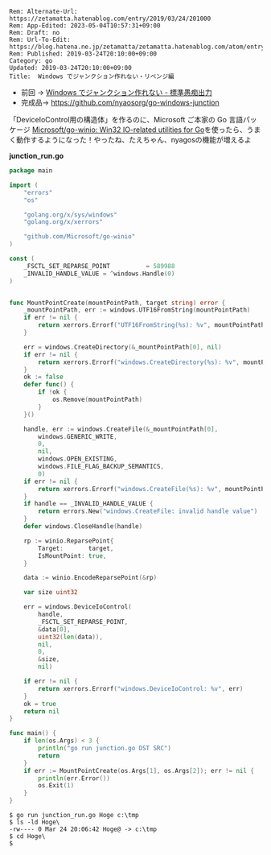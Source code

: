 ```header
Rem: Alternate-Url: https://zetamatta.hatenablog.com/entry/2019/03/24/201000
Rem: App-Edited: 2023-05-04T10:57:31+09:00
Rem: Draft: no
Rem: Url-To-Edit: https://blog.hatena.ne.jp/zetamatta/zetamatta.hatenablog.com/atom/entry/17680117126998934104
Rem: Published: 2019-03-24T20:10:00+09:00
Category: go
Updated: 2019-03-24T20:10:00+09:00
Title:  Windows でジャンクション作れない・リベンジ編
```
* 前回 → [Windows でジャンクション作れない - 標準愚痴出力](http://zetamatta.hatenablog.com/entry/2019/03/24/175143)
* 完成品→ https://github.com/nyaosorg/go-windows-junction

「DeviceIoControl用の構造体」を作るのに、Microsoft ご本家の Go 言語パッケージ
[Microsoft/go-winio: Win32 IO-related utilities for Go](https://github.com/Microsoft/go-winio)を使ったら、うまく動作するようになった！やったね、たえちゃん、nyagosの機能が増えるよ

**junction_run.go**

```go
package main

import (
	"errors"
	"os"

	"golang.org/x/sys/windows"
	"golang.org/x/xerrors"

	"github.com/Microsoft/go-winio"
)

const (
	_FSCTL_SET_REPARSE_POINT          = 589988
	_INVALID_HANDLE_VALUE = ^windows.Handle(0)
)


func MountPointCreate(mountPointPath, target string) error {
	_mountPointPath, err := windows.UTF16FromString(mountPointPath)
	if err != nil {
		return xerrors.Errorf("UTF16FromString(%s): %v", mountPointPath, err)
	}

	err = windows.CreateDirectory(&_mountPointPath[0], nil)
	if err != nil {
		return xerrors.Errorf("windows.CreateDirectory(%s): %v", mountPointPath, err)
	}
	ok := false
	defer func() {
		if !ok {
			os.Remove(mountPointPath)
		}
	}()

	handle, err := windows.CreateFile(&_mountPointPath[0],
		windows.GENERIC_WRITE,
		0,
		nil,
		windows.OPEN_EXISTING,
		windows.FILE_FLAG_BACKUP_SEMANTICS,
		0)
	if err != nil {
		return xerrors.Errorf("windows.CreateFile(%s): %v", mountPointPath, err)
	}
	if handle == _INVALID_HANDLE_VALUE {
		return errors.New("windows.CreateFile: invalid handle value")
	}
	defer windows.CloseHandle(handle)

	rp := winio.ReparsePoint{
		Target:       target,
		IsMountPoint: true,
	}

	data := winio.EncodeReparsePoint(&rp)

	var size uint32

	err = windows.DeviceIoControl(
		handle,
		_FSCTL_SET_REPARSE_POINT,
		&data[0],
		uint32(len(data)),
		nil,
		0,
		&size,
		nil)

	if err != nil {
		return xerrors.Errorf("windows.DeviceIoControl: %v", err)
	}
	ok = true
	return nil
}

func main() {
	if len(os.Args) < 3 {
		println("go run junction.go DST SRC")
		return
	}
	if err := MountPointCreate(os.Args[1], os.Args[2]); err != nil {
		println(err.Error())
		os.Exit(1)
	}
}
```

```
$ go run junction_run.go Hoge c:\tmp
$ ls -ld Hoge\
-rw---- 0 Mar 24 20:06:42 Hoge@ -> c:\tmp
$ cd Hoge\
$
```
